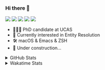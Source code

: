 ### Hi there 👋

[![](https://img.shields.io/badge/-Email-325180?logo=maildotru&logoColor=white&style=flat-square)](mailto:hi@wang.tianshu.me)
[![](https://img.shields.io/badge/-GitHub-black?logo=GitHub&style=flat-square)](https://github.com/tshu-w)
[![](https://img.shields.io/badge/-Telegram-26a5e4?labelColor=fafafa&logo=telegram&style=flat-square)](https://t.me/tshu_w) 
[![](https://img.shields.io/badge/-Twitter-1da1f2?logo=Twitter&logoColor=white&style=flat-square)](https://twitter.com/tshu_w)
[![](https://komarev.com/ghpvc/?username=tshu-w&color=blueviolet&style=flat-square)]()



- 🧑🏻‍🎓 PhD candidate at UCAS
- 🔭 Currently interested in Entity Resolution
- 🛠 macOS & Emacs & ZSH
- 🚧 Under construction...

<details>

<summary>GitHub Stats</summary>

![Tianshu's GitHub stats](https://github-readme-stats.vercel.app/api?username=tshu-w&show_icons=true&theme=buefy&count_private=true)
  
</details>


<details>
  <summary>Wakatime Stats</summary>

  Currently, files accessed by tramp cannot be tracked by wakatime, see https://github.com/wakatime/wakatime-mode/issues/27
  <br>
  
<!--START_SECTION:waka-->
![Code Time](http://img.shields.io/badge/Code%20Time-6%2C138%20hrs%201%20min-blue)

**I'm an Early 🐤** 

```text
🌞 Morning    81 commits     ████░░░░░░░░░░░░░░░░░░░░░   18.16% 
🌆 Daytime    226 commits    ████████████░░░░░░░░░░░░░   50.67% 
🌃 Evening    131 commits    ███████░░░░░░░░░░░░░░░░░░   29.37% 
🌙 Night      8 commits      ░░░░░░░░░░░░░░░░░░░░░░░░░   1.79%

```
📅 **I'm Most Productive on Tuesday** 

```text
Monday       77 commits     ████░░░░░░░░░░░░░░░░░░░░░   17.26% 
Tuesday      104 commits    █████░░░░░░░░░░░░░░░░░░░░   23.32% 
Wednesday    52 commits     ███░░░░░░░░░░░░░░░░░░░░░░   11.66% 
Thursday     43 commits     ██░░░░░░░░░░░░░░░░░░░░░░░   9.64% 
Friday       68 commits     ███░░░░░░░░░░░░░░░░░░░░░░   15.25% 
Saturday     61 commits     ███░░░░░░░░░░░░░░░░░░░░░░   13.68% 
Sunday       41 commits     ██░░░░░░░░░░░░░░░░░░░░░░░   9.19%

```


📊 **This Week I Spent My Time On** 

```text
💬 Programming Languages: 
sh                       17 hrs 11 mins      █████████████████████████   100.0%

🔥 Editors: 
Zsh                      17 hrs 11 mins      █████████████████████████   100.0%

🐱‍💻 Projects: 
universal-blocker        12 hrs 27 mins      ██████████████████░░░░░░░   72.44% 
Terminal                 3 hrs 35 mins       █████░░░░░░░░░░░░░░░░░░░░   20.91% 
lightning-template       46 mins             █░░░░░░░░░░░░░░░░░░░░░░░░   4.49% 
anserini                 11 mins             ░░░░░░░░░░░░░░░░░░░░░░░░░   1.07% 
cpython                  6 mins              ░░░░░░░░░░░░░░░░░░░░░░░░░   0.62%

💻 Operating System: 
Linux                    13 hrs 19 mins      ███████████████████░░░░░░   77.52% 
Mac                      3 hrs 51 mins       █████░░░░░░░░░░░░░░░░░░░░   22.48%

```

**I Mostly Code in Python** 

```text
Python                   11 repos            ████████████░░░░░░░░░░░░░   50.0% 
HTML                     2 repos             ██░░░░░░░░░░░░░░░░░░░░░░░   9.09% 
Emacs Lisp               2 repos             ██░░░░░░░░░░░░░░░░░░░░░░░   9.09% 
JavaScript               2 repos             ██░░░░░░░░░░░░░░░░░░░░░░░   9.09% 
TeX                      2 repos             ██░░░░░░░░░░░░░░░░░░░░░░░   9.09%

```



 Last Updated on 19/11/2022 08:07:07 UTC
<!--END_SECTION:waka-->
</details>

